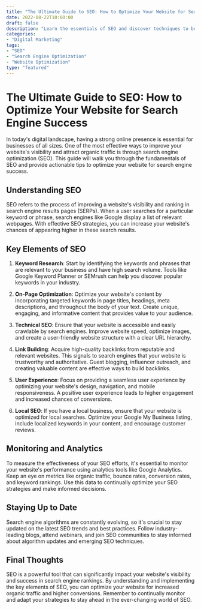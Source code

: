 ```yaml
--- 
title: "The Ultimate Guide to SEO: How to Optimize Your Website for Search Engine Success" 
date: 2022-08-22T10:00:00 
draft: false 
description: "Learn the essentials of SEO and discover techniques to boost your website's visibility in search engine results." 
categories: 
- "Digital Marketing" 
tags: 
- "SEO" 
- "Search Engine Optimization" 
- "Website Optimization" 
type: "featured" 
--- 
```


# The Ultimate Guide to SEO: How to Optimize Your Website for Search Engine Success

In today's digital landscape, having a strong online presence is essential for businesses of all sizes. One of the most effective ways to improve your website's visibility and attract organic traffic is through search engine optimization (SEO). This guide will walk you through the fundamentals of SEO and provide actionable tips to optimize your website for search engine success.

## Understanding SEO

SEO refers to the process of improving a website's visibility and ranking in search engine results pages (SERPs). When a user searches for a particular keyword or phrase, search engines like Google display a list of relevant webpages. With effective SEO strategies, you can increase your website's chances of appearing higher in these search results.

## Key Elements of SEO

1. **Keyword Research**: Start by identifying the keywords and phrases that are relevant to your business and have high search volume. Tools like Google Keyword Planner or SEMrush can help you discover popular keywords in your industry.

2. **On-Page Optimization**: Optimize your website's content by incorporating targeted keywords in page titles, headings, meta descriptions, and throughout the body of your text. Create unique, engaging, and informative content that provides value to your audience.

3. **Technical SEO**: Ensure that your website is accessible and easily crawlable by search engines. Improve website speed, optimize images, and create a user-friendly website structure with a clear URL hierarchy.

4. **Link Building**: Acquire high-quality backlinks from reputable and relevant websites. This signals to search engines that your website is trustworthy and authoritative. Guest blogging, influencer outreach, and creating valuable content are effective ways to build backlinks.

5. **User Experience**: Focus on providing a seamless user experience by optimizing your website's design, navigation, and mobile responsiveness. A positive user experience leads to higher engagement and increased chances of conversions.

6. **Local SEO**: If you have a local business, ensure that your website is optimized for local searches. Optimize your Google My Business listing, include localized keywords in your content, and encourage customer reviews.

## Monitoring and Analytics

To measure the effectiveness of your SEO efforts, it's essential to monitor your website's performance using analytics tools like Google Analytics. Keep an eye on metrics like organic traffic, bounce rates, conversion rates, and keyword rankings. Use this data to continually optimize your SEO strategies and make informed decisions.

## Staying Up to Date

Search engine algorithms are constantly evolving, so it's crucial to stay updated on the latest SEO trends and best practices. Follow industry-leading blogs, attend webinars, and join SEO communities to stay informed about algorithm updates and emerging SEO techniques.

## Final Thoughts

SEO is a powerful tool that can significantly impact your website's visibility and success in search engine rankings. By understanding and implementing the key elements of SEO, you can optimize your website for increased organic traffic and higher conversions. Remember to continually monitor and adapt your strategies to stay ahead in the ever-changing world of SEO.

